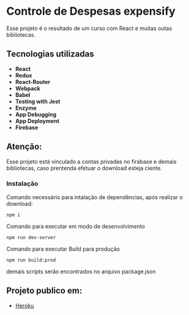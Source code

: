 # Controle de Despesas expensify
Esse projeto é o resultado de um curso com React e muitas outas bibliotecas.

## Tecnologias utilizadas

* **React**
* **Redux**
* **React-Router**
* **Webpack**
* **Babel**
* **Testing with Jest**
* **Enzyme**
* **App Debugging**
* **App Deployment**
* **Firebase**




## Atenção:
Esse projeto está vinculado a contas privadas no firabase e demais bibliotecas, caso prentenda efetuar o download esteja ciente.

### Instalação

Comando necessário para intalação de dependências, após realizar o download:

```
npm i
```

Comando para executar em modo de desenvolvimento
```
npm run dev-server
```

Comando para executar Build para produção
```
npm run build:prod
```
demais scripts serão encontrados no arquivo package.json

## Projeto publico em:

* [Heroku](https://expensify-csttn.herokuapp.com/) 


